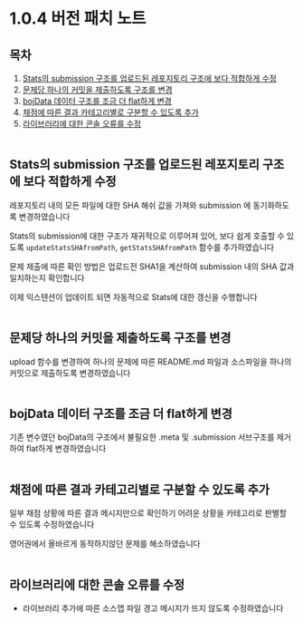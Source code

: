 # 1.0.4 버전 패치 노트

## 목차

1. [Stats의 submission 구조를 업로드된 레포지토리 구조에 보다 적합하게 수정](#stats--submission------------------------------)
2. [문제당 하나의 커밋을 제출하도록 구조를 변경](#------------------------)
3. [bojData 데이터 구조를 조금 더 flat하게 변경](#bojdata--------------flat-----)
4. [채점에 따른 결과 카테고리별로 구분할 수 있도록 추가](#-----------------------------)
5. [라이브러리에 대한 콘솔 오류를 수정](#-------------------)
<br/><br/>
## Stats의 submission 구조를 업로드된 레포지토리 구조에 보다 적합하게 수정
레포지토리 내의 모든 파일에 대한 SHA 해쉬 값을 가져와 submission 에 동기화하도록 변경하였습니다

Stats의 submission에 대한 구조가 재귀적으로 이루어져 있어, 보다 쉽게 호출할 수 있도록 `updateStatsSHAfromPath`, `getStatsSHAfromPath` 함수를 추가하였습니다

문제 제출에 따른 확인 방법은 업로드전 SHA1을 계산하여 submission 내의 SHA 값과 일치하는지 확인합니다

이제 익스텐션이 업데이트 되면 자동적으로 Stats에 대한 갱신을 수행합니다
<br/><br/>
## 문제당 하나의 커밋을 제출하도록 구조를 변경
upload 함수를 변경하여 하나의 문제에 따른 README.md 파일과 소스파일을 하나의 커밋으로 제출하도록 변경하였습니다
<br/><br/>
## bojData 데이터 구조를 조금 더 flat하게 변경
기존 변수였던 bojData의 구조에서 불필요한 .meta 및 .submission 서브구조를 제거하여 flat하게 변경하였습니다
<br/><br/>
## 채점에 따른 결과 카테고리별로 구분할 수 있도록 추가
일부 채점 상황에 따른 결과 메시지만으로 확인하기 어려운 상황을 카테고리로 판별할 수 있도록 수정하였습니다

영어권에서 올바르게 동작하지않던 문제를 해소하였습니다
<br/><br/>
## 라이브러리에 대한 콘솔 오류를 수정
  - 라이브러리 추가에 따른 소스맵 파일 경고 메시지가 뜨지 않도록 수정하였습니다